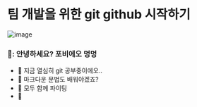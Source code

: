 # 팀 개발을 위한 git github 시작하기
![image](https://github.com/user-attachments/assets/4f1e167d-bd87-4335-8e3b-1daeb7fdfa96)


### 🐶: 안녕하세요? 포비에오 멍멍

- 🔭 지금 열심히 git 공부중이에오..
- 🌱 마크다운 문법도 배워야겠죠?
- 👯 모두 함께 파이팅
- 🤔 
